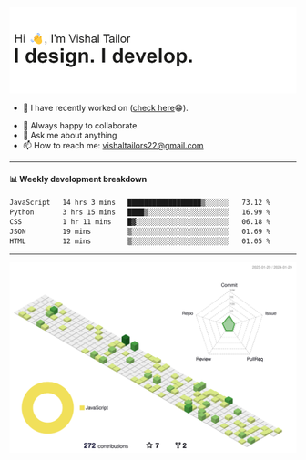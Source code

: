 ![Hi, I'm Vishal Tailor. I design. I develop.](https://github.com/vishaltailors/vishaltailors/blob/main/header.png?raw=true)

- 🔭 I have recently worked on ([check here](https://vishaltailor.com)😁).
<!-- - 🎦 Currently watching: JavaScript: The Hard Parts By Will Sentance. -->
- 👯 Always happy to collaborate.
- 💬 Ask me about anything
- 📫 How to reach me: <a href="mailto:vishaltailors22@gmail.com">vishaltailors22@gmail.com</a>

<hr /> 
<h4>📊 Weekly development breakdown</h4>
<!--START_SECTION:waka-->

```txt
JavaScript   14 hrs 3 mins   ██████████████████▒░░░░░░   73.12 %
Python       3 hrs 15 mins   ████▒░░░░░░░░░░░░░░░░░░░░   16.99 %
CSS          1 hr 11 mins    █▓░░░░░░░░░░░░░░░░░░░░░░░   06.18 %
JSON         19 mins         ▒░░░░░░░░░░░░░░░░░░░░░░░░   01.69 %
HTML         12 mins         ▒░░░░░░░░░░░░░░░░░░░░░░░░   01.05 %
```

<!--END_SECTION:waka-->
<hr /> 

![](./profile-3d-contrib/profile-green-animate.svg)
